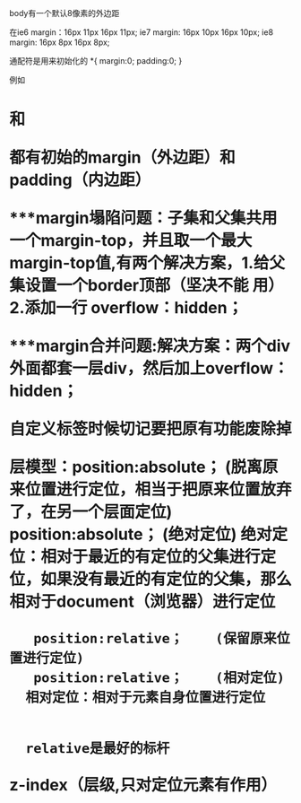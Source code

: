 body有一个默认8像素的外边距

在ie6  margin：16px 11px 16px 11px;
  ie7  margin: 16px 10px 16px 10px;
  ie8  margin: 16px 8px  16px 8px;

通配符是用来初始化的
*{
    margin:0;
    padding:0;
}

例如<h1>和<p>都有初始的margin（外边距）和padding（内边距）


***margin塌陷问题：子集和父集共用一个margin-top，并且取一个最大margin-top值,有两个解决方案，1.给父集设置一个border顶部（坚决不能  用）                        2.添加一行 overflow：hidden；

***margin合并问题:解决方案：两个div外面都套一层div，然后加上overflow：hidden；

自定义标签时候切记要把原有功能废除掉


层模型：position:absolute；    (脱离原来位置进行定位，相当于把原来位置放弃了，在另一个层面定位)
       position:absolute；    (绝对定位)
       绝对定位：相对于最近的有定位的父集进行定位，如果没有最近的有定位的父集，那么相对于document（浏览器）进行定位

       position:relative；    (保留原来位置进行定位)
       position:relative；    (相对定位)
      相对定位：相对于元素自身位置进行定位


      relative是最好的标杆


z-index（层级,只对定位元素有作用）